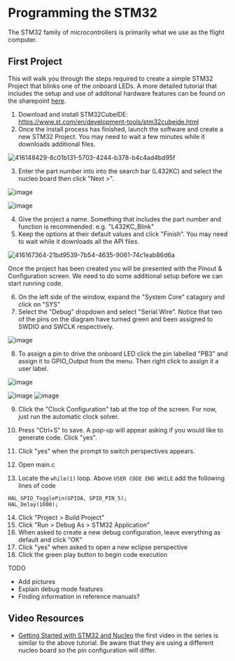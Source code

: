 # Programming the STM32
The STM32 family of microcontrollers is primarily what we use as the flight computer. 

## First Project 
This will walk you through the steps required to create a simple STM32 Project that blinks one of the onboard LEDs. A more detailed tutorial that includes the setup and use of additonal hardware features can be found on the sharepoint [here]().  
1. Download and install STM32CubeIDE: https://www.st.com/en/development-tools/stm32cubeide.html
2. Once the install process has finished, launch the software and create a new STM32 Project. You may need to wait a few minutes while it downloads additional files.

![416148429-8c01b131-5703-4244-b378-b4c4ad4bd95f](https://github.com/user-attachments/assets/c74385df-d6e5-4fb9-97da-23ff34e397a1)

3. Enter the part number into into the search bar (L432KC) and select the nucleo board then click "Next >".

![image](https://github.com/user-attachments/assets/9a8dc436-9441-4a8a-b14f-9fb5a5db6107)

![image](https://github.com/user-attachments/assets/ba0da2a9-aec2-4de3-8cde-e519f5ae7eea)

4. Give the project a name. Something that includes the part number and function is recommended. e.g. "L432KC_Blink"
5. Keep the options at their default values and click "Finish". You may need to wait while it downloads all the API files. 

![416167364-21bd9539-7b54-4635-9061-74c1eab86d6a](https://github.com/user-attachments/assets/1c9704e3-4274-421e-9ce5-6a1d422aaa3f)

Once the project has been created you will be presented with the Pinout & Configuration screen. We need to do some additional setup before we can start running code. 

6. On the left side of the window, expand the "System Core" catagory and click on "SYS"
7. Select the "Debug" dropdown and select "Serial Wire". Notice that two of the pins on the diagram have turned green and been assigned to SWDIO and SWCLK respectively.

![image](https://github.com/user-attachments/assets/2cefb839-2d18-4671-aacd-abe89a490e17)

8. To assign a pin to drive the onboard LED click the pin labelled "PB3" and assign it to GPIO_Output from the menu. Then right click to assign it a user label. 

![image](https://github.com/user-attachments/assets/97ef24e4-e83e-4434-a23c-4646fd014e86)

![image](https://github.com/user-attachments/assets/17cd7a89-541e-4fbf-9141-4294f337a3c6)
![image](https://github.com/user-attachments/assets/a84bc743-0b72-4326-b873-4ade57bf94fa)

9. Click the "Clock Configuration" tab at the top of the screen. For now, just run the automatic clock solver. 

10. Press "Ctrl+S" to save. A pop-up will appear asking if you would like to generate code. Click "yes". 

11. Click "yes" when the prompt to switch perspectives appears. 

12. Open main.c

13. Locate the `while(1)` loop. Above `USER CODE END WHILE` add the following lines of code
```
HAL_GPIO_TogglePin(GPIOA, GPIO_PIN_5);
HAL_Delay(1000);
```
14. Click "Project > Build Project"
15. Click "Run > Debug As > STM32 Application" 
16. When asked to create a new debug configuration, leave everything as default and click "OK"
17. Click "yes" when asked to open a new eclipse perspective 
18. Click the green play button to begin code execution

TODO
- Add pictures 
- Explain debug mode features 
- Finding information in reference manuals?  

## Video Resources
- [Getting Started with STM32 and Nucleo](https://youtube.com/playlist?list=PLEBQazB0HUyRYuzfi4clXsKUSgorErmBv&si=6eI9FrAluDvCqMZy) the first video in the series is similar to the above tutorial. Be aware that they are using a different nucleo board so the pin configuration will differ.
